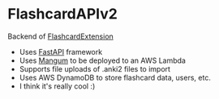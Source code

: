 # FlashcardAPIv2

Backend of [FlashcardExtension](https://github.com/blobsey/FlashcardExtension)

- Uses [FastAPI](https://fastapi.tiangolo.com/) framework 
- Uses [Mangum](https://mangum.io/) to be deployed to an AWS Lambda
- Supports file uploads of .anki2 files to import
- Uses AWS DynamoDB to store flashcard data, users, etc.
- I think it's really cool :)